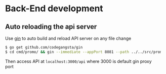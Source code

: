 # Back-End development

## Auto reloading the api server
Use [gin](https://github.com/codegangsta/gin) to auto build and reload API server on any file change

```sh
$ go get github.com/codegangsta/gin
$ cd cmd/promo/ && gin --immediate --appPort 8081 --path ../../src/promo --build ./ run promo.go
``` 

Then access API at `localhost:3000/api` where 3000 is default gin proxy port

